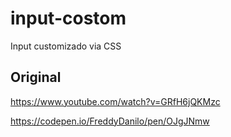 # input-costom
Input customizado via CSS

## Original

https://www.youtube.com/watch?v=GRfH6jQKMzc

https://codepen.io/FreddyDanilo/pen/OJgJNmw

